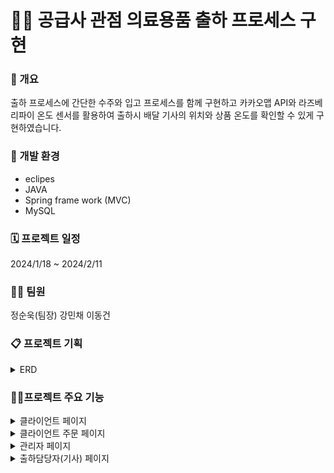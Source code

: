 <h1>👩‍💻 공급사 관점 의료용품 출하 프로세스 구현</h1>


### 🏣 개요 
출하 프로세스에 간단한 수주와 입고 프로세스를 함께 구현하고 카카오맵 API와 라즈베리파이 온도 센서를 활용하여 출하시 배달 기사의 위치와 상품 온도를 확인할 수 있게 구현하였습니다.




### 🔧 개발 환경
- eclipes 
- JAVA
- Spring frame work (MVC)
- MySQL




### 🗓 프로젝트 일정
2024/1/18 ~ 2024/2/11




### 👩‍💻 팀원
정순욱(팀장) 강민채 이동건




### 📋 프로젝트 기획
<details close>
 <summary>ERD</summary> 
  
![최종 erd](https://github.com/bonniehere/project3/assets/152823482/8932a440-29b6-4e7f-8293-926eab384917)




</details>


### 👩‍💻프로젝트 주요 기능
<details close>
  
  <summary>클라이언트 페이지</summary> 
  
#### 클라이언트와 공급사 제휴 맺기

![그림01](https://github.com/bonniehere/project3/assets/152823482/793d0e8b-7e97-4a74-b363-d0e4741a9d71)
##### 계약서에 기재된 고객의 정보를 기반으로 ID발급을 합니다.

![2](https://github.com/bonniehere/project3/assets/152823482/9e4738a0-39aa-4c47-acc5-94f7895dd27f)
##### 이메일 전송 버튼을 누르면 회원 가입 시에 입력한 상단부의 이메일 주소로 아이디와 비밀번호를 전송하도록 설계하였습니다.

</details>

<details close>
  
  <summary>클라이언트 주문 페이지</summary> 
  
#### 클라이언트 주문 페이지

![3](https://github.com/bonniehere/project3/assets/152823482/5e683c60-d14d-4950-9968-93d34b46e303)



#### 장바구니

![그림02](https://github.com/bonniehere/project3/assets/152823482/0997b45a-e777-480f-9aa8-6354ae848ca6)


#### 배송현황 확인 
![6](https://github.com/bonniehere/project3/assets/152823482/4ee993a6-cad3-4e22-958c-ea4b0d2b3cfb)

#### 배송 중일 때 기사 위치 확인

![8](https://github.com/bonniehere/project3/assets/152823482/b811b5cb-b645-48c9-b442-c0bcfcb7e772)


</details>

<details close>
  
  <summary>관리자 페이지</summary> 
  
#### 관리자 주문 페이지

![7](https://github.com/bonniehere/project3/assets/152823482/f98e68f4-3b84-4d4f-9626-e491f962e4af)


#### 주문 상세 페이지

![그림03](https://github.com/bonniehere/project3/assets/152823482/a9cdb5cd-01a4-4dde-875b-2e1935310bb9)

##### 이 페이지에서 현재 물품의 출하기사 배정 및 주문 상태 변경이 가능합니다. 

#### 배송 현황 페이지

![4](https://github.com/bonniehere/project3/assets/152823482/a99064f1-2d23-43e9-920c-0271a4892c15)

##### 배달 기사의 위치를 모두 파악할 수 있는 모든 배송현황 페이지입니다.


#### 배송 기사 상세 페이지

![5](https://github.com/bonniehere/project3/assets/152823482/c9e59f1c-3847-4fc8-9f86-b6d8d1e35246)

##### 기사의 이름을 클릭하면 그 기사의 위치와 현재 배달 중인 정보, 차 안의 온도를 파악할 수 있습니다. 이때 차 안 온도가 23도가 이상이면 출고 직원에게 알림 메일이 전송되어 대응을 할 수 있게 설계 하였습니다.

</details>

<details close>
  
  <summary>출하담당자(기사) 페이지</summary> 
  
#### 출하담당자 페이지

![그림04](https://github.com/bonniehere/project3/assets/152823482/05183875-d557-473f-aa93-7268c68fe595)

##### 배달 기사가 이 페이지에서 배송 시작 및 배송 완료로 현황 업데이트가 가능합니다.

</details>

  
